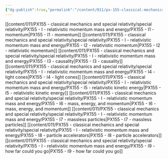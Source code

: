 ```yaml
---
{"dg-publish":true,"permalink":"/content/011/px-155-classical-mechanics-and-special-relativity/special-relativity/px-155-i-relativistic-momentum-mass-and-energy/i-relativistic-momentum-mass-and-energy/","noteIcon":"1","created":"2025-08-27T13:14:05.309+01:00","updated":"2024-11-26T19:59:18.000+00:00"}
---
```


[[content/011/PX155 - classical mechanics and special relativity/special relativity/PX155 - I - relativistic momentum mass and energy/PX155 - I1 - momentum\|PX155 - I1 - momentum]]
[[content/011/PX155 - classical mechanics and special relativity/special relativity/PX155 - I - relativistic momentum mass and energy/PX155 - I2 - relativistic momentum\|PX155 - I2 - relativistic momentum]]
[[content/011/PX155 - classical mechanics and special relativity/special relativity/PX155 - I - relativistic momentum mass and energy/PX155 - I3 - causality\|PX155 - I3 - causality]]
[[content/011/PX155 - classical mechanics and special relativity/special relativity/PX155 - I - relativistic momentum mass and energy/PX155 - I4 - light cones\|PX155 - I4 - light cones]]
[[content/011/PX155 - classical mechanics and special relativity/special relativity/PX155 - I - relativistic momentum mass and energy/PX155 - I5 - relativistic kinetic energy\|PX155 - I5 - relativistic kinetic energy]]
[[content/011/PX155 - classical mechanics and special relativity/special relativity/PX155 - I - relativistic momentum mass and energy/PX155 - I6 - mass, energy, and momentum\|PX155 - I6 - mass, energy, and momentum]]
[[content/011/PX155 - classical mechanics and special relativity/special relativity/PX155 - I - relativistic momentum mass and energy/PX155 - I7 - massless particles\|PX155 - I7 - massless particles]]
[[content/011/PX155 - classical mechanics and special relativity/special relativity/PX155 - I - relativistic momentum mass and energy/PX155 - I8 - particle accelerators\|PX155 - I8 - particle accelerators]]
[[content/011/PX155 - classical mechanics and special relativity/special relativity/PX155 - I - relativistic momentum mass and energy/PX155 - I9 - how far could you go\|PX155 - I9 - how far could you go]]
